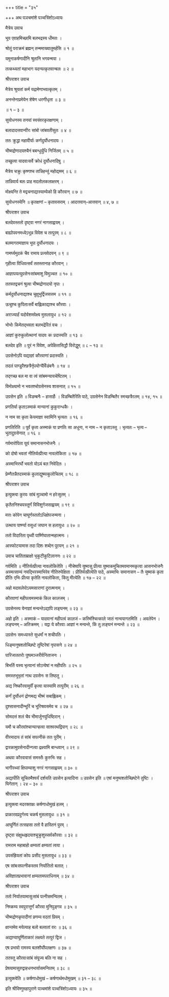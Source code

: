 +++
title = "३५"

+++
अथ पञचमांशे पञ्चत्रिंशोऽध्यायः

मैत्रेय उवाच

भूय एवाहमिच्छामि बलभद्रस्य धीमतः ।

श्रोतुं पराक्रमं ब्रह्मन् तन्ममाख्यातुमर्हसि ॥ १ ॥

यमुनाकर्षणादीनि श्रुतानि भगवन्मया ।

तत्कथ्यतां महाभाग यदन्यत्कृतवान्बलः ॥ २ ॥

श्रीपराशर उवाच

मैत्रेय श्रुयतां कर्म यद्रामेणाभवत्कृतम् ।

अनन्तेनाप्रमेयेन शेषेण धरणीधृता ॥ ३ ॥

॥ १ – ३ ॥

सुयोधनस्य तनयां स्वयंवरकृतक्षणाम् ।

बलादादत्तवान्वीरः सांबो जांबवतीसुतः ॥ ४ ॥

ततः क्रुद्धा महावीर्याः कर्णदुर्योधनादयः ।

भीष्मद्रोणादयश्चैनं बबन्धुर्युधि निर्जितम् ॥ ५ ॥

तच्छुत्वा यादवाःसर्वे क्रोधं दुर्योधनादिषु ।

मैत्रेय चक्रुः कृष्णश्च तान्निहन्तुं महोद्यमम् ॥ ६ ॥

तान्निवार्य बलः प्राह मदलोलकलाक्षरम् ।

मोक्ष्यन्ति ते मद्वचनाद्यास्याम्येको हि कौरवान् ॥ ७ ॥

सुयोधनस्येनि ॥ कृतक्षणां – कृतावसराम् । आदत्तवान्–आत्तवान् ॥ ४, ७ ॥

श्रीपराशर उवाच

बलदेवस्ततो दृष्ट्वा नगरं नागसाह्वयम् ।

बाह्योपवनमध्येऽभून्न विवेश च तत्पुरम् ॥ ८ ॥

बलमागतमाज्ञाय भूपा दुर्योधनादयः ।

गामर्घ्यमुदकं चैव रामाय प्रत्यवेदयन् ॥ ९ ॥

गृहीत्वा विधिवत्सर्वं ततस्तानाह कौरवान् ।

आज्ञापयत्युग्रसेनःसांबमाशु विमुञ्चत ॥ १० ॥

ततस्तद्वचनं श्रुत्वा भीष्मद्रोणादयो नृपाः ।

कर्मदुर्योधनाद्याश्च चुक्षुभुर्द्विजसत्तम ॥ ११ ॥

ऊचुश्च कुपिताःसर्वे बाह्लिकाद्याश्च कौरवाः ।

अराज्यार्हं यदोर्वशमवेक्ष्य मुसलायुध ॥ १२ ॥

भोभोः किमेतद्भवता बलभद्रेरितं वचः ।

आज्ञां कुरुकुलोत्थानां यादवः कः प्रदास्यति ॥ १३ ॥

बलदेव इति ॥ पुरं न विवेश, अपेक्षितासिद्धौ विरोद्धुम् ॥ ८ – १३ ॥

उग्रसेनोऽपि यद्याज्ञां कौरवाणां प्रदास्यति ।

तदलं पाण्डुरैश्छत्रैर्नृपयोग्यैर्विडंबनैः ॥ १४ ॥

तद्गच्छ बल मा वा त्वं सांबमन्यायचेष्टितम् ।

विमोक्ष्यामो न भवतश्चोग्रसेनस्य शासनात् ॥ १५ ॥

उग्रसेन इति ॥ विडम्बनैः – हासार्हैः । विडम्बितैरिति पाठे, उग्रसेनेन विडम्बितैर स्मच्छत्रैरलम् ॥ १४, १५ ॥

प्रणतिर्या कृताऽस्माकं मान्यानां कुकुरान्धकैः ।

न नाम सा कृता केयमाज्ञा स्वामिनि भृत्यतः ॥ १६ ॥

प्रणतिरिति ॥ पूर्वं कृता अस्माकं या प्रणतिः सा अधुना, न नाम – न कृताऽस्तु । भृत्यतः – भृत्य – भूतादुग्रसेनात् ॥ १६ ॥

गर्वमारोपिता यूयं समानासनभोजनैः ।

को दोषो भवतां नीतिर्यत्प्रीत्या नावलोकिता ॥ १७ ॥

अस्माभिरर्घो भवतो योऽयं बल निवेदितः ।

प्रेम्णैतन्नैतदस्माकं कुलाद्युष्मत्कुलोचितम् ॥ १८ ॥

श्रीपराशर उवाच

इत्युक्त्वा कुरवः सांबं मुञ्चामो न हरेःसुतम् ।

कृतैतनिश्चयस्तूर्णं विविशुर्गजसाह्वयम् ॥ १९ ॥

मत्तः कोपेन चाघूर्णस्ततोऽधिक्षेपजन्मना ।

उत्थाय पार्ष्ण्या वसुधां जघान स हलायुधः ॥ २० ॥

ततो विदारिता पृथ्वी पार्ष्णिघातान्महात्मनः ।

आस्फोटयामास तदा दिशः शब्देन पूरयन् ॥ २१ ॥

उवाच चातिताम्राक्षो भृकुटीकुटिलाननः ॥ २२ ॥

गर्वमिति ॥ नीतिर्यत्प्रीत्या नावलोकितेति । नीचेष्वपि युष्मासु प्रीत्या युष्माकमुचितमवमानमकृत्वा आसनभोजनैः अस्मत्साम्यं नयद्भिरस्माभिरेव नीतिरुपेक्षिता । प्रीतिर्यत्प्रीत्येति पाठे, अस्माभिः समानासन – तैः युष्माकं कृता प्रीतिः एभिः प्रीत्या कृतेति नावलोकिता, किंतु मीत्येति ॥ १७ – २२ ॥

अहो मदावलेपोऽयमसाराणां दुरात्मनाम् ।

कौरवाणां महीपत्वमस्माकं किल कालजम् ।

उग्रसेनस्य येनाज्ञां मन्यन्तेऽद्यापि लङ्घनम् ॥ २३ ॥

अहो इति । अस्माकं – यादवानां महीपत्वं कालजं – कस्मिंश्चित्काले जातं नान्वयागतमिति । अवलेपेन । लङ्घनम् – अतिक्रमम् । यद्वा ये कौरवाः आज्ञां न मन्यन्ते, किं तु लङ्घनं मन्यन्ते ॥ २३ ॥

उग्रसेनः समध्यास्ते सुधर्मां न शचीपतिः ।

धिङ्मानुषशतोच्छिष्टे तुष्टिरेषां नृपासने ॥ २४ ॥

पारिजाततरोः पुष्पमञ्जरीर्वनिताजनः ।

बिभर्ति यस्य भृत्यानां सोऽप्येषां न महीपतिः ॥ २५ ॥

समस्तभूभृतां नाथ उग्रसेनः स तिष्ठतु ।

अद्य निष्कौरवामुर्वीं कृत्वा यास्यामि तत्पुरीम् ॥ २६ ॥

कर्णं दुर्योधनं द्रोणमद्य भीष्मं सबाह्लिकम् ।

दुश्सासनादीन्भूरिं च भूरिश्रवसमेव च ॥ २७ ॥

सोमदत्तं शलं चैव भीमार्जुनयुधिष्ठिरान् ।

यमौ च कौरवांश्चान्यान्हत्वा साश्वरथद्विपान् ॥ २८ ॥

वीरमादाय तं सांबं सपत्नीकं ततः पुरीम् ।

द्वारकामुग्रसेनादीन्गत्वा द्रक्ष्यामि बान्धवान् ॥ २९ ॥

अथवा कौरवावासं समस्तैः कुरुभिः सह ।

भागीरथ्यां क्षिपाम्याशु नगरं नागसाह्वयम् ॥ ३० ॥

अद्यापीति सूचितमैश्वर्यं दर्शयति उग्रसेन इत्यादिना ॥ उग्रसेन इति ॥ एषां मनुष्यशतोच्छिष्टेने तुष्टिः । घिगेतान् । २४ – ३० ॥

श्रीपराशर उवाच

इत्युक्त्वा मदरक्ताक्षः कर्षणाधोमुखं हलम् ।

प्राकारवप्रदुर्गस्य चकर्ष मुसलायुधः ॥ ३१ ॥

आघूर्णितं तत्सहसा ततो वै हास्तिनं पुरम् ।

दृष्ट्वा संक्षुब्धहृदयाश्चुक्रुशुस्सर्वकौरवाः ॥ ३२ ॥

रामराम महाबाहो क्षम्यतां क्षम्यतां त्वया ।

उपसंह्रियतां कोपः प्रसीद मुसलायुध ॥ ३३ ॥

एष सांबःसपत्नीकस्तव निर्यातितो बलात् ।

अविज्ञातप्रभावानां क्षम्यतामपराधिनाम् ॥ ३४ ॥

श्रीपराशर उवाच

ततो निर्यातयामासुःसांबं पत्नीसमन्वितम् ।

निष्क्रम्य स्वपुरात्तूर्णं कौरवा मुनिपुङ्गव ॥ ३५ ॥

भीष्मद्रोणकृपादीनां प्रणम्य वदतां प्रियम् ।

क्षान्तमेव मयेत्याह बलो बलवतां वरः ॥ ३६ ॥

अद्याप्याघूर्णिताकारं लक्ष्यते तत्पुरं द्विज ।

एष प्रभावो रामस्य बलशौर्योपलक्षणः ॥ ३७ ॥

ततस्तु कौरवाःसांबं संपूज्य बलि ना सह ।

प्रेषयामासुरुद्वाहधनभार्यासमन्वितम् ॥ ३८ ॥

इत्युक्त्वेति ॥ कर्षणाधोमुखं – कर्षणार्थमधोमुखम् ॥ ३१ – ३८ ॥

इति श्रीविष्णुमहापुराणे पञ्चमांशे पञ्चत्रिंशोऽध्यायः ॥ ३५ ॥

